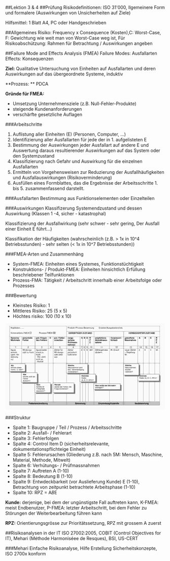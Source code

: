##Lektion 3 & 4
##Prüfung
Risikodefinitionen: ISO 31'000, llgemeinere Form und formalere (Auswirkungen von Unsicherheiten auf Ziele)

Hilfsmittel: 1 Blatt A4, PC oder Handgeschrieben

##Allgemeines
Risiko: Frequency x Consequence (Kosten),C: Worst-Case, F: Gewichtung wie weit man von Worst-Case weg ist, Für Risikoabschützung: Rahmen für Betrachtung / Auswirkungen angeben

##Failure Mode and Effects Analysis (FMEA)
Failure Modes: Ausfallarten  
Effects: Konsequenzen

**Ziel:** Qualitative Untersuchung von Einheiten auf Ausfallarten und deren Auswirkungen auf das übergeordnete Systeme, induktiv

**Prozess: ** PDCA

**Gründe für FMEA:**
  -  Umsetzung Unternehmensziele (z.B. Null-Fehler-Produkte)
  - steigende Kundenanforderungen
  - verschärfte gesetzliche Auflagen

###Arbeitschritte
  1.  Auflistung aller Einheiten (E) (Personen, Computer, ...)
  2. Identifizierung aller Ausfallarten für jede der in 1. aufgelisteten E
  3. Bestimmung der Auswirkungen jeder Ausfallart auf andere E und Auswertung daraus resultierender Auswirkungen auf das System oder den Systemzustand
  4. Klassifizierung nach Gefahr und Auswirkung für die einzelnen Ausfallarten
  5. Ermitteln von Vorgehensweisen zur Reduzierung der Ausfallhäufigkeiten und Ausfallauswirkungen (Risikoverminderung)
  6. Ausfüllen eines Formblattes, das die Ergebnisse der Arbeitsschritte 1. bis 5. zusammenfassend darstellt.

###Ausfallarten
Bestimmung aus Funktionselementen oder Einzelteilen

###Auswirkungen
Klassifizerung Systemendzustand und dessen Auswirkung (Klassen 1 -4, sicher - katastrophal)

Klassifizierung der Ausfallwirkung (sehr schwer - sehr gering, Der Ausfall einer Einheit E führt...)  

Klassifikation der Häufigkeiten (wahrscheinlich (z.B. > 1x in 10^4 Betriebsstunden) - sehr selten (< 1x in 10^7 Betriebsstunden))

###FMEA-Arten und Zusammenhäng
  - System-FMEA: Einheiten eines Systemes, Funktionstüchtigkeit
  - Konstruktions- / Produkt-FMEA: Einheiten hinsichtlich Erfüllung beschriebener Teilfunktionen
  - Prozess-FMA: Tätigkeit / Arbeitschritt innerhalb einer Arbeitsfolge oder Prozesses

###Bewertung
  - Kleinstes Risiko: 1
  - Mittleres Risiko: 25 (5 x 5)
  - Höchtes risiko: 100 (10 x 10)

![](./Grafiken/03_FMEA_Beispiel.jpg)

###Struktur
  - Spalte 1: Baugruppe / Teil / Prozess / Arbeitsschritte
  - Spalte 2: Ausfall- / Fehlerart
  - Spalte 3: Fehlerfolgen
  - Spalte 4: Control Item D (sicherheitsrelevante, dokumentationspflichteige Einheit)
  - Spalte 5: Fehlerursachen (Gliederung z.B. nach 5M: Mensch, Maschine, Material, Methode, Mitwelt)
  - Spalte 6: Verhütungs- / Prüfmassnahmen
  - Spalte 7: Auftreten A (1-10)
  - Spalte 8: Bedeutung B (1-10)
  - Spalte 9: Entwdeckbarkeit (vor Auslieferung Kunde) E (1-10), Betrachtung von zeitpunkt betrachtete Arbeitsphase (1-10)
  - Spalte 10: RPZ = A*B*E

  **Kunde:** derjenige, bei dem der ungünstigste Fall auftreten kann, K-FMEA: meist Endbenutzer, P-FMEA: letzter Arbeitschritt, bei dem Fehler zu Störungen der Weiterbearbeitung führen kann  

  **RPZ:** Orientierungsgrösse zur Prioritätssetzung, RPZ mit grossem A zuerst


##Risikoanalysen in der IT
ISO 27002:2005, COBIT (Control Objectives for IT), Mehari (Méthode Harmoniséee de Resques), BSI, US-CERT

###Mehari
Einfache Risikoanalyse, Hilfe Erstellung Sicherheitskonzepte, ISO 2700x konform
